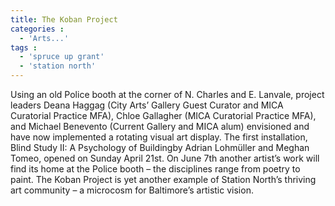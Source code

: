 ```yaml
---
title: The Koban Project
categories :
  - 'Arts...'
tags :
  - 'spruce up grant'
  - 'station north'
---
```


Using an old Police booth at the corner of N. Charles and E. Lanvale, project leaders Deana Haggag (City Arts’ Gallery Guest Curator and MICA Curatorial Practice MFA), Chloe Gallagher (MICA Curatorial Practice MFA), and Michael Benevento (Current Gallery and MICA alum) envisioned and have now implemented a rotating visual art display. The first installation, Blind Study II: A Psychology of Buildingby Adrian Lohmüller and Meghan Tomeo, opened on Sunday April 21st. On June 7th another artist’s work will find its home at the Police booth – the disciplines range from poetry to paint. The Koban Project is yet another example of Station North’s thriving art community – a microcosm for Baltimore’s artistic vision.


